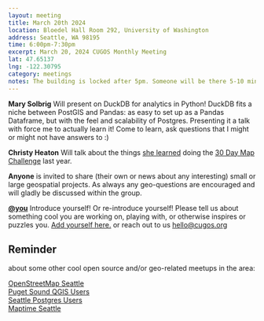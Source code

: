 ```yaml
---
layout: meeting
title: March 20th 2024
location: Bloedel Hall Room 292, University of Washington
address: Seattle, WA 98195
time: 6:00pm-7:30pm
excerpt: March 20, 2024 CUGOS Monthly Meeting
lat: 47.65137
lng: -122.30795
category: meetings
notes: The building is locked after 5pm. Someone will be there 5-10 minutes until 6pm to let us in. If you see nobody around and can't access, call the phone number posted at the door to be let it. We will adjourn to the College Inn Pub for a happy hour after the meeting!
---
```

**Mary Solbrig** Will present on DuckDB for analytics in Python! DuckDB fits a niche between PostGIS and Pandas: as easy to set up as a Pandas Dataframe, but with the feel and scalability of Postgres. Presenting it a talk with force me to actually learn it! Come to learn, ask questions that I might or might not have answers to :)

**Christy Heaton** Will talk about the things [she learned](https://christyheaton.github.io/blog/2023/11/01/30-day-map-challenge-2023.html) doing the [30 Day Map Challenge](https://30daymapchallenge.com/) last year.

**Anyone** is invited to share (their own or news about any interesting) small or large geospatial projects. As always any geo-questions are encouraged and will gladly be discussed within the group.

**[@you](http://cugos.org/people/)** Introduce yourself! Or re-introduce yourself! Please tell us about something cool you are working on, playing with, or otherwise inspires or puzzles you. [Add yourself here.](https://github.com/cugos/cugos.github.com/blob/master/meetings/_posts/2023-3-15-cugos_monthly.md) or reach out to us hello@cugos.org

## Reminder 
about some other cool open source and/or geo-related meetups in the area:

[OpenStreetMap Seattle](https://www.meetup.com/OpenStreetMap-Seattle/)  
[Puget Sound QGIS Users](https://www.meetup.com/Puget-Sound-QGIS-Users-Group/)  
[Seattle Postgres Users](https://www.meetup.com/Seattle-Postgres/)  
[Maptime Seattle](https://www.meetup.com/MaptimeSEA/)

